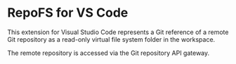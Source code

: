 # RepoFS for VS Code

This extension for Visual Studio Code represents a Git reference of a remote Git repository as a read-only virtual file system folder in the workspace.

The remote repository is accessed via the Git repository API gateway.
